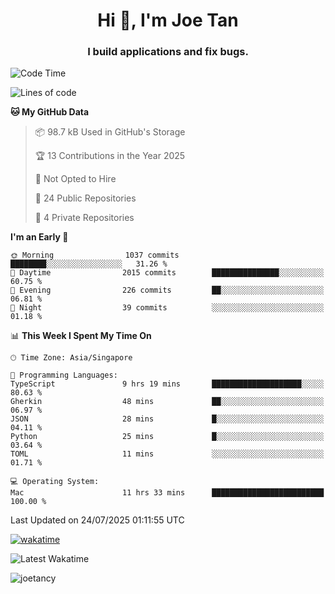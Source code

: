 <h1 align="center">Hi 👋, I'm Joe Tan</h1>
<h3 align="center">I build applications and fix bugs.</h3>

<!--START_SECTION:waka-->
![Code Time](http://img.shields.io/badge/Code%20Time-1%2C573%20hrs%2010%20mins-blue)

![Lines of code](https://img.shields.io/badge/From%20Hello%20World%20I%27ve%20Written-46.5%20million%20lines%20of%20code-blue)

**🐱 My GitHub Data** 

> 📦 98.7 kB Used in GitHub's Storage 
 > 
> 🏆 13 Contributions in the Year 2025
 > 
> 🚫 Not Opted to Hire
 > 
> 📜 24 Public Repositories 
 > 
> 🔑 4 Private Repositories 
 > 
**I'm an Early 🐤** 

```text
🌞 Morning                1037 commits        ████████░░░░░░░░░░░░░░░░░   31.26 % 
🌆 Daytime                2015 commits        ███████████████░░░░░░░░░░   60.75 % 
🌃 Evening                226 commits         ██░░░░░░░░░░░░░░░░░░░░░░░   06.81 % 
🌙 Night                  39 commits          ░░░░░░░░░░░░░░░░░░░░░░░░░   01.18 % 
```


📊 **This Week I Spent My Time On** 

```text
🕑︎ Time Zone: Asia/Singapore

💬 Programming Languages: 
TypeScript               9 hrs 19 mins       ████████████████████░░░░░   80.63 % 
Gherkin                  48 mins             ██░░░░░░░░░░░░░░░░░░░░░░░   06.97 % 
JSON                     28 mins             █░░░░░░░░░░░░░░░░░░░░░░░░   04.11 % 
Python                   25 mins             █░░░░░░░░░░░░░░░░░░░░░░░░   03.64 % 
TOML                     11 mins             ░░░░░░░░░░░░░░░░░░░░░░░░░   01.71 % 

💻 Operating System: 
Mac                      11 hrs 33 mins      █████████████████████████   100.00 % 
```


 Last Updated on 24/07/2025 01:11:55 UTC
<!--END_SECTION:waka-->
[![wakatime](https://wakatime.com/badge/user/e0e3a0f0-6d69-4241-946d-0baaf7b91278.svg)](https://wakatime.com/@e0e3a0f0-6d69-4241-946d-0baaf7b91278)

![Latest Wakatime](https://github.com/joetancy/joetancy/workflows/Latest%20Wakatime/badge.svg)

<p align="left"> <img src="https://komarev.com/ghpvc/?username=joetancy" alt="joetancy" /> </p>


